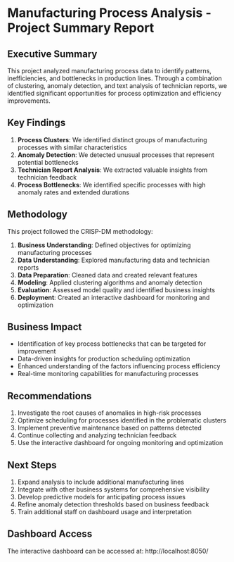 # Manufacturing Process Analysis - Project Summary Report

## Executive Summary
This project analyzed manufacturing process data to identify patterns, inefficiencies, and bottlenecks in production lines. Through a combination of clustering, anomaly detection, and text analysis of technician reports, we identified significant opportunities for process optimization and efficiency improvements.

## Key Findings
1. **Process Clusters**: We identified distinct groups of manufacturing processes with similar characteristics
2. **Anomaly Detection**: We detected unusual processes that represent potential bottlenecks
3. **Technician Report Analysis**: We extracted valuable insights from technician feedback
4. **Process Bottlenecks**: We identified specific processes with high anomaly rates and extended durations

## Methodology
This project followed the CRISP-DM methodology:
1. **Business Understanding**: Defined objectives for optimizing manufacturing processes
2. **Data Understanding**: Explored manufacturing data and technician reports
3. **Data Preparation**: Cleaned data and created relevant features
4. **Modeling**: Applied clustering algorithms and anomaly detection
5. **Evaluation**: Assessed model quality and identified business insights
6. **Deployment**: Created an interactive dashboard for monitoring and optimization

## Business Impact
- Identification of key process bottlenecks that can be targeted for improvement
- Data-driven insights for production scheduling optimization
- Enhanced understanding of the factors influencing process efficiency
- Real-time monitoring capabilities for manufacturing processes

## Recommendations
1. Investigate the root causes of anomalies in high-risk processes
2. Optimize scheduling for processes identified in the problematic clusters
3. Implement preventive maintenance based on patterns detected
4. Continue collecting and analyzing technician feedback
5. Use the interactive dashboard for ongoing monitoring and optimization

## Next Steps
1. Expand analysis to include additional manufacturing lines
2. Integrate with other business systems for comprehensive visibility
3. Develop predictive models for anticipating process issues
4. Refine anomaly detection thresholds based on business feedback
5. Train additional staff on dashboard usage and interpretation

## Dashboard Access
The interactive dashboard can be accessed at: http://localhost:8050/
